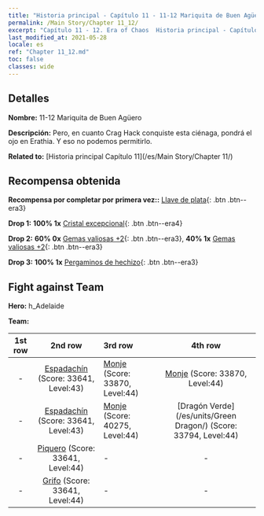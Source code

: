 ```yaml
---
title: "Historia principal - Capítulo 11 - 11-12 Mariquita de Buen Agüero"
permalink: /Main Story/Chapter 11_12/
excerpt: "Capítulo 11 - 12. Era of Chaos  Historia principal - Capítulo 11_12. 11-12 Mariquita de Buen Agüero"
last_modified_at: 2021-05-28
locale: es
ref: "Chapter 11_12.md"
toc: false
classes: wide
---
```


## Detalles

 **Nombre:** 11-12 Mariquita de Buen Agüero

 **Descripción:** Pero, en cuanto Crag Hack conquiste esta ciénaga, pondrá el ojo en Erathia. Y eso no podemos permitirlo.

 **Related to:** [Historia principal Capítulo 11](/es/Main Story/Chapter 11/)

## Recompensa obtenida

 **Recompensa por completar por primera vez::** [Llave de plata](/ItemsES/con_693/){: .btn .btn--era3}

 **Drop 1:** **100% 1x** [Cristal excepcional](/ItemsES/mat_38/){: .btn .btn--era4}

 **Drop 2:** **60% 0x** [Gemas valiosas +2](/ItemsES/mat_30/){: .btn .btn--era3}, **40% 1x** [Gemas valiosas +2](/ItemsES/mat_30/){: .btn .btn--era3}

 **Drop 3:** **100% 1x** [Pergaminos de hechizo](/ItemsES/con_694/){: .btn .btn--era3}


## Fight against Team
 **Hero:** h_Adelaide

 **Team:**


  | 1st row | 2nd row | 3rd row | 4th row |
  |:----:|:----:|:----|:----:|
  | - | [Espadachín](/es/units/Swordsman/) (Score: 33641, Level:43)  | [Monje](/es/units/Monk/) (Score: 33870, Level:44)  | [Monje](/es/units/Monk/) (Score: 33870, Level:44)  |
  | - | [Espadachín](/es/units/Swordsman/) (Score: 33641, Level:43)  | [Monje](/es/units/Monk/) (Score: 40275, Level:44)  | [Dragón Verde](/es/units/Green Dragon/) (Score: 33794, Level:44)  |
  | - | [Piquero](/es/units/Pikeman/) (Score: 33641, Level:44)  | - | - |
  | - | [Grifo](/es/units/Griffin/) (Score: 33641, Level:44)  | - | - |


